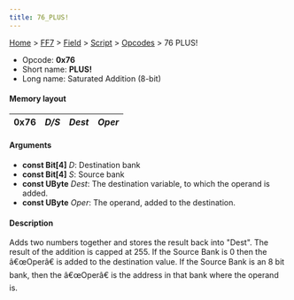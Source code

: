 ```yaml
---
title: 76_PLUS!
---
```


[Home](../../../../Main_Page.md) > [FF7](../../../../FF7.md) > [Field](../../../Field.md) > [Script](../../Script.md) > [Opcodes](../Opcodes.md) > 76 PLUS!

-   Opcode: **0x76**
-   Short name: **PLUS!**
-   Long name: Saturated Addition (8-bit)

#### Memory layout

| 0x76 | *D/S* | *Dest* | *Oper* |
|------|-------|--------|--------|

#### Arguments

-   **const Bit\[4\]** *D*: Destination bank
-   **const Bit\[4\]** *S*: Source bank
-   **const UByte** *Dest*: The destination variable, to which the operand is added.
-   **const UByte** *Oper*: The operand, added to the destination.

#### Description

Adds two numbers together and stores the result back into "Dest". The result of the addition is capped at 255. If the Source Bank is 0 then the â€œOperâ€ is added to the destination value. If the Source Bank is an 8 bit bank, then the â€œOperâ€ is the address in that bank where the operand is.
